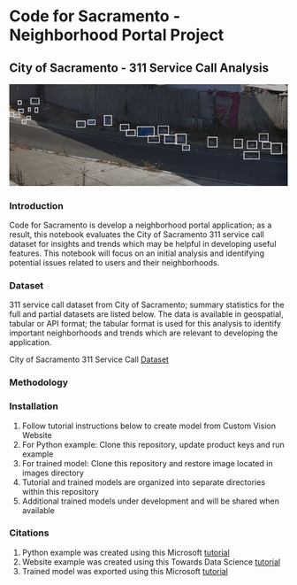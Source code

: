 # Code for Sacramento - Neighborhood Portal Project

## City of Sacramento - 311 Service Call Analysis

![Custom Vision AI Example](https://github.com/walteryu/custom-vision/blob/master/images/ala_880_gsv.png)

### Introduction

Code for Sacramento is develop a neighborhood portal application; as a result, this notebook evaluates the City of Sacramento 311 service call dataset for insights and trends which may be helpful in developing useful features. This notebook will focus on an initial analysis and identifying potential issues related to users and their neighborhoods.  

### Dataset

311 service call dataset from City of Sacramento; summary statistics for the full and partial datasets are listed below. The data is available in geospatial, tabular or API format; the tabular format is used for this analysis to identify important neighborhoods and trends which are relevant to developing the application.  

City of Sacramento 311 Service Call [Dataset](https://data.cityofsacramento.org/datasets/08794a6695b3483f889e9bef122517e9_0)

### Methodology


### Installation
1. Follow tutorial instructions below to create model from Custom Vision Website
2. For Python example: Clone this repository, update product keys and run example
3. For trained model: Clone this repository and restore image located in images directory
4. Tutorial and trained models are organized into separate directories within this repository
5. Additional trained models under development and will be shared when available

### Citations

1. Python example was created using this Microsoft [tutorial](https://docs.microsoft.com/en-us/azure/cognitive-services/custom-vision-service/python-tutorial-od)
2. Website example was created using this Towards Data Science [tutorial](https://towardsdatascience.com/how-to-create-a-custom-image-classifier-with-customvision-ai-fe3df6fd219b)
3. Trained model was exported using this Microsoft [tutorial](https://docs.microsoft.com/en-us/azure/cognitive-services/custom-vision-service/export-your-model)
